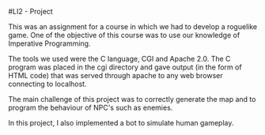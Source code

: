 #LI2 - Project

This was an assignment for a course in which we had to develop a roguelike game. One of the objective of this course was to use our knowledge of Imperative Programming. 

The tools we used were the C language, CGI and Apache 2.0.
The C program was placed in the cgi directory and gave output (in the form of HTML code)  that was served through apache to any web browser connecting to localhost.

The main challenge of this project was to correctly generate the map and to program the behaviour of NPC's such as enemies.

In this project, I also implemented a bot to simulate human gameplay.
